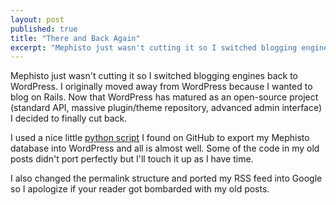 ```yaml
---
layout: post
published: true
title: "There and Back Again"
excerpt: "Mephisto just wasn't cutting it so I switched blogging engines back to WordPress."
---
```


Mephisto just wasn't cutting it so I switched blogging engines back to WordPress. I originally moved away from WordPress because I wanted to blog on Rails. Now that WordPress has matured as an open-source project (standard API, massive plugin/theme repository, advanced admin interface) I decided to finally cut back.

I used a nice little [python script][1] I found on GitHub to export my Mephisto database into WordPress and all is almost well. Some of the code in my old posts didn't port perfectly but I'll touch it up as I have time.

I also changed the permalink structure and ported my RSS feed into Google so I apologize if your reader got bombarded with my old posts.


[1]: http://github.com/hungrymachine/mephisto_to_wordpress/tree/master

